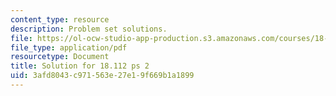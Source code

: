 ```yaml
---
content_type: resource
description: Problem set solutions.
file: https://ol-ocw-studio-app-production.s3.amazonaws.com/courses/18-112-functions-of-a-complex-variable-fall-2008/3afd8043c971563e27e19f669b1a1899_ps2.pdf
file_type: application/pdf
resourcetype: Document
title: Solution for 18.112 ps 2
uid: 3afd8043-c971-563e-27e1-9f669b1a1899
---
```

